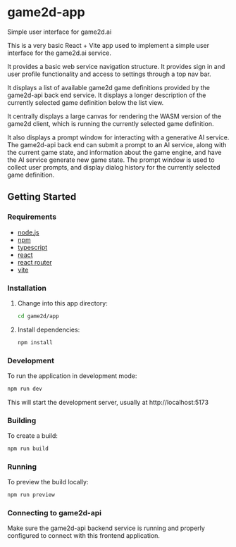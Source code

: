 # game2d-app
Simple user interface for game2d.ai

This is a very basic React + Vite app used to implement a simple user interface
for the game2d.ai service.

It provides a basic web service navigation structure. It provides sign in and
user profile functionality and access to settings through a top nav bar.

It displays a list of available game2d game definitions provided by the
game2d-api back end service. It displays a longer description of the currently
selected game definition below the list view.

It centrally displays a large canvas for rendering the WASM version of the
game2d client, which is running the currently selected game definition.

It also displays a prompt window for interacting with a generative AI service.
The game2d-api back end can submit a prompt to an AI service, along with the
current game state, and information about the game engine, and have the AI
service generate new game state. The prompt window is used to collect user
prompts, and display dialog history for the currently selected game definition.

## Getting Started

### Requirements

- [node.js](https://nodejs.org/)
- [npm](https://www.npmjs.com/)
- [typescript](https://www.typescriptlang.org/)
- [react](https://react.dev/)
- [react router](https://reactrouter.com/)
- [vite](https://vite.dev/)

### Installation

1. Change into this app directory:
   ```sh
   cd game2d/app
   ```

2. Install dependencies:
   ```sh
   npm install
   ```

### Development

To run the application in development mode:

```sh
npm run dev
```

This will start the development server, usually at http://localhost:5173

### Building

To create a build:

```sh
npm run build
```

### Running

To preview the build locally:

```sh
npm run preview
```

### Connecting to game2d-api

Make sure the game2d-api backend service is running and properly configured to
connect with this frontend application.

